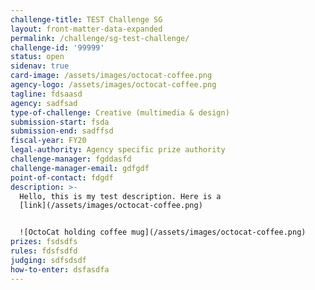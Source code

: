 ```yaml
---
challenge-title: TEST Challenge SG
layout: front-matter-data-expanded
permalink: /challenge/sg-test-challenge/
challenge-id: '99999'
status: open
sidenav: true
card-image: /assets/images/octocat-coffee.png
agency-logo: /assets/images/octocat-coffee.png
tagline: fdsaasd
agency: sadfsad
type-of-challenge: Creative (multimedia & design)
submission-start: fsda
submission-end: sadffsd
fiscal-year: FY20
legal-authority: Agency specific prize authority
challenge-manager: fgddasfd
challenge-manager-email: gdfgdf
point-of-contact: fdgdf
description: >-
  Hello, this is my test description. Here is a
  [link](/assets/images/octocat-coffee.png)


  ![OctoCat holding coffee mug](/assets/images/octocat-coffee.png)
prizes: fsdsdfs
rules: fdsfsdfd
judging: sdfsdsdf
how-to-enter: dsfasdfa
---
```


